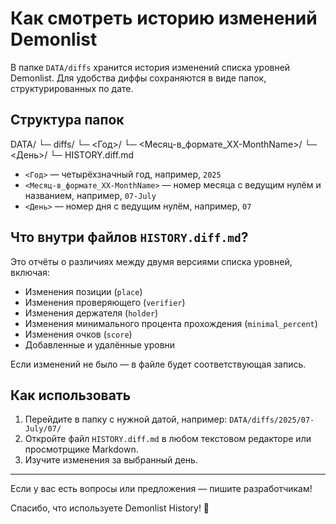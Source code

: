 # Как смотреть историю изменений Demonlist

В папке `DATA/diffs` хранится история изменений списка уровней Demonlist. Для удобства диффы сохраняются в виде папок, структурированных по дате.

## Структура папок

DATA/
└─ diffs/
└─ <Год>/
└─ <Месяц-в_формате_XX-MonthName>/
└─ <День>/
└─ HISTORY.diff.md

- `<Год>` — четырёхзначный год, например, `2025`
- `<Месяц-в_формате_XX-MonthName>` — номер месяца с ведущим нулём и названием, например, `07-July`
- `<День>` — номер дня с ведущим нулём, например, `07`

## Что внутри файлов `HISTORY.diff.md`?

Это отчёты о различиях между двумя версиями списка уровней, включая:

- Изменения позиции (`place`)
- Изменения проверяющего (`verifier`)
- Изменения держателя (`holder`)
- Изменения минимального процента прохождения (`minimal_percent`)
- Изменения очков (`score`)
- Добавленные и удалённые уровни

Если изменений не было — в файле будет соответствующая запись.

## Как использовать

1. Перейдите в папку с нужной датой, например: `DATA/diffs/2025/07-July/07/`
2. Откройте файл `HISTORY.diff.md` в любом текстовом редакторе или просмотрщике Markdown.
3. Изучите изменения за выбранный день.

---

Если у вас есть вопросы или предложения — пишите разработчикам!

Спасибо, что используете Demonlist History! 🚀
